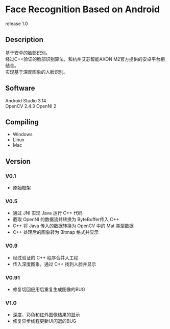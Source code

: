 # Face Recognition Based on Android
release 1.0  


## Description
基于安卓的脸部识别。  
经过C++验证的脸部识别算法，和杭州艾芯智能AXON M2官方提供的安卓平台相结合。  
实现基于深度图象的人脸识别。  

## Software
Android Studio 3.14  
OpenCV 2.4.3
OpenNI 2

## Compiling
* Windows  
* Linux
* Mac  
## Version   
### V0.1  
* 原始框架  

### V0.5
* 通过 JNI 实现 Java 运行 C++ 代码
* 截取 OpenNI 的数据流并转换为 ByteBuffer传入 C++
* C++ 将 Java 传入的数据转换为 OpenCV 中的 Mat 类型数据
* C++ 处理后的图象转为 Bitmap 格式并显示

### V0.9
* 经过验证的 C++ 程序合并入工程
* 传入深度图象，通过 C++ 找到人脸并显示

### V0.91
* 修复切回应用后重复生成图像的BUG

### V1.0
* 深度、彩色和红外图像结果的显示
* 修复异步线程更新UI闪退的BUG
